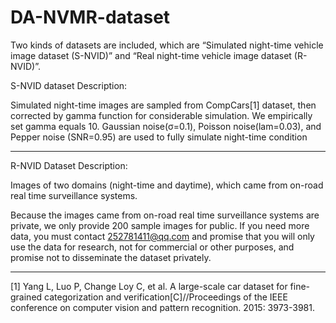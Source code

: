# DA-NVMR-dataset

Two kinds of datasets are included, which are “Simulated night-time vehicle image dataset (S-NVID)” and “Real night-time vehicle image dataset (R-NVID)”.

S-NVID dataset Description:

Simulated night-time images are sampled from CompCars[1] dataset, then corrected by gamma function for considerable simulation. We empirically set gamma equals 10. Gaussian noise(σ=0.1), Poisson noise(lam=0.03), and Pepper noise (SNR=0.95) are used to fully simulate night-time condition

--------------------------------------------------------------------------------------------------------
R-NVID Dataset Description:


Images of two domains (night-time and daytime), which came from on-road real time surveillance systems. 

Because the images came from on-road real time surveillance systems are private, we only provide 200 sample images for public. If you need more data, you must contact 252781411@qq.com and promise that you will only use the data for research, not for commercial or other purposes, and promise not to disseminate the dataset privately.

-------------------------------------------------------------------------------------------------------
[1] Yang L, Luo P, Change Loy C, et al. A large-scale car dataset for fine-grained categorization and verification[C]//Proceedings of the IEEE conference on computer vision and pattern recognition. 2015: 3973-3981.
